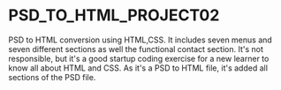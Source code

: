 # PSD_TO_HTML_PROJECT02
PSD to HTML conversion using HTML,CSS. It includes seven menus and seven different sections as well the functional contact section. It's not responsible, but it's a good startup coding exercise for a new learner to know all about HTML and CSS.  As it's a PSD to HTML file, it's added all sections of the PSD file.
